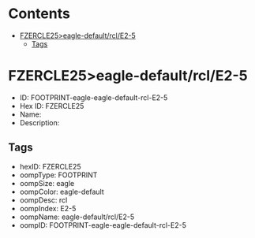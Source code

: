 



Contents
========

* [FZERCLE25>eagle-default/rcl/E2-5](#fzercle25eagle-defaultrcle2-5)
	* [Tags](#tags)

# FZERCLE25>eagle-default/rcl/E2-5

- ID: FOOTPRINT-eagle-eagle-default-rcl-E2-5
- Hex ID: FZERCLE25
- Name: 
- Description: 

## Tags

- hexID: FZERCLE25
- oompType: FOOTPRINT
- oompSize: eagle
- oompColor: eagle-default
- oompDesc: rcl
- oompIndex: E2-5
- oompName: eagle-default/rcl/E2-5
- oompID: FOOTPRINT-eagle-eagle-default-rcl-E2-5
